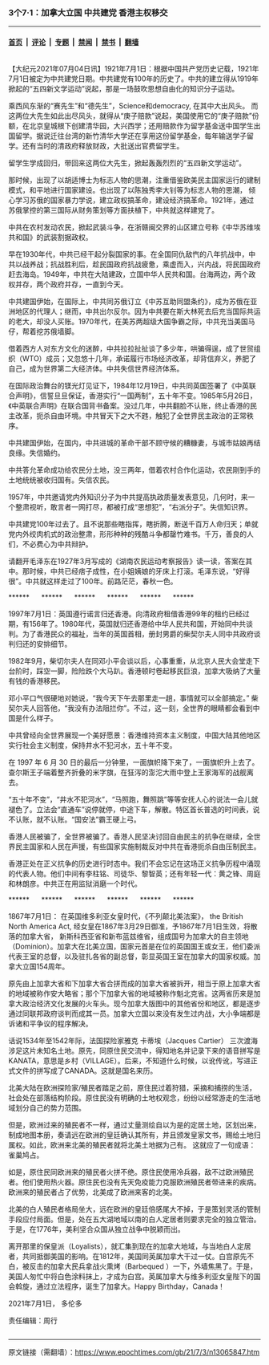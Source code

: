 ### 3个7·1：加拿大立国 中共建党 香港主权移交

---

#### [首页](../../../..?n13065847) &nbsp;|&nbsp; [评论](../../../../../epoch-comment?n13065847) &nbsp;|&nbsp; [专题](../../../../../epoch-special?n13065847) &nbsp;|&nbsp; [禁闻](../../../../../epoch-news?n13065847) &nbsp;|&nbsp; [禁书](../../../../../books?n13065847) &nbsp;|&nbsp; [翻墙](https://github.com/gfw-breaker/nogfw/blob/master/README.md?n13065847)


<div class="column" id="artbody" itemprop="articleBody">
 <!-- article content begin -->
 <p>
  【大纪元2021年07月04日讯】1921年7月1日：根据中国共产党历史记载，1921年7月1日被定为中共建党日期。中共建党有100年的历史了。中共的建立得从1919年掀起的“五四新文学运动”说起，那是一场鼓吹思想自由化的知识分子运动。
 </p>
 <p>
  乘西风东渐的“赛先生”和“德先生”，Science和democracy, 在其中大出风头。 而这两位大先生如此出尽风头，就得从“庚子赔款”说起，美国使用它的“庚子赔款”份额，在北京皇城根下创建清华园，大兴西学；还用赔款作为留学基金送中国学生出国留学。据说迁往台湾的新竹清华大学还在享用这份留学基金，每年输送学子留学。还有当时的清政府释放财政，大批送出官费留学生。
 </p>
 <p>
  留学生学成回归，带回来这两位大先生，掀起轰轰烈烈的“五四新文学运动”。
 </p>
 <p>
  那时候，出现了以胡适博士为标志人物的思潮，注重借鉴欧美民主国家运行的建制模式，和平地进行国家建设。也出现了以陈独秀李大钊等为标志人物的思潮， 倾心学习苏俄的国家暴力学说，建立政权搞革命，建设经济搞革命。1921年，通过苏俄掌控的第三国际从财务策划等方面扶植下，中共就这样建党了。
 </p>
 <p>
  中共在农村发动农民，掀起武装斗争，在浙赣闽交界的山区建立号称《中华苏维埃共和国》的武装割据政权。
 </p>
 <p>
  早在1930年代，中共已经干起分裂国家的事。在全国同仇敌忾的八年抗战中，中共以战养战；抗战胜利后，趁民国政府抗战疲惫，乘虚而入，兴内战，将民国政府赶去海岛。1949年，中共在大陆建政，立国中华人民共和国。台海两边，两个政权并存，两个政府并存，一直到今天。
 </p>
 <p>
  中共建国伊始，在国际上，中共同苏俄订立《中苏互助同盟条约》，成为苏俄在亚洲地区的代理人；继而，中共出尔反尔。因为中共要在斯大林死去后充当国际共运的老大，却没人买账。1970年代，在美苏两超级大国争霸之际，中共充当美国马仔，帮着挖苏俄墙脚。
 </p>
 <p>
  借着西方人对东方文化的迷醉，中共拉拉扯扯谈了多少年，哄骗得逞，成了世贸组织（WTO）成员；又忽悠十几年，承诺履行市场经济改革，却背信弃义，养肥了自己，成为世界第二大经济体。中共失信世界经济体系。
 </p>
 <p>
  在国际政治舞台的镁光灯见证下，1984年12月19日，中共同英国签署了《中英联合声明》，信誓旦旦保证，香港实行“一国两制”，五十年不变。1985年5月26日，《中英联合声明》在联合国背书备案。没过几年，中共翻脸不认账，终止香港的民主改革，扼杀自由环境。中共冒天下之大不韪，触犯了全世界民主政治的正常秩序。
 </p>
 <p>
  中共建国伊始，在国内，中共进城的革命干部不顾守候的糟糠妻，与城市姑娘再结良缘。失信婚约。
 </p>
 <p>
  中共答允革命成功给农民分土地，没三两年，借着农村合作化运动，农民刚到手的土地统统被收归国有。失信农民。
 </p>
 <p>
  1957年，中共邀请党内外知识分子为中共提高执政质量发表意见，几何时，来一个整肃视听，敢言者一网打尽，都被打成“思想犯”，“右派分子”。失信知识界。
 </p>
 <p>
  中共建党100年过去了。且不说那些瞎指挥，瞎折腾，断送千百万人命归天；单就党内外绞肉机式的政治整肃，形形种种的残酷斗争都罄竹难书。千万，善良的人们，不必费心为中共辩护。
 </p>
 <p>
  请翻开毛泽东在1927年3月写成的《湖南农民运动考察报告》读一读，答案在其中。那时候，中共已经痞子成性，在小姐姨娘的牙床上打滚。毛泽东说，“好得很”。中共就这样走过了100年。前路茫茫，春秋一色。
 </p>
 <p>
  ******      ******      ******      ******      ******      ******
 </p>
 <p>
  1997年7月1日：英国遵行诺言归还香港。向清政府租借香港99年的租约已经过期，有156年了。1980年代，英国就归还香港给中华人民共和国，开始同中共谈判。为了香港民众的福祉，当年的英国首相，册封男爵的柴契尔夫人同中共政府谈判归还的安排细节。
 </p>
 <p>
  1982年9月，柴切尔夫人在同邓小平会谈以后，心事重重，从北京人民大会堂走下台阶时，踩空一脚，险险跌个大马趴。香港顿时卷起移民巨浪，加拿大吸纳了大量有钱的香港移民。
 </p>
 <p>
  邓小平口气很硬地对她说，“我今天下午去那里走一趟，事情就可以全部搞定。” 柴契尔夫人回答他，“我没有办法阻拦你”。不过，这一刻，全世界的眼睛都会看到中国是什么样子。
 </p>
 <p>
  中共曾经向全世界展现一个美好愿景：香港维持资本主义制度，中国大陆其他地区实行社会主义制度，保持井水不犯河水，五十年不变。
 </p>
 <p>
  在 1997 年 6 月 30 日的最后一分钟里，一面旗帜降下来了，一面旗帜升上去了。查尔斯王子端着整齐折叠的米字旗，在狂泻的澎沱大雨中登上王家海军的战舰离去。
 </p>
 <p>
  “五十年不变”，“井水不犯河水”，“马照跑，舞照跳”等等安抚人心的说法一会儿就褪色了。立法会“直通车”说停就停，中途下车，解散。特区首长普选的时间表，说不认账，就不认账。“国安法”霸王硬上弓。
 </p>
 <p>
  香港人民被骗了，全世界被骗了。香港人民坚决讨回自由民主的抗争在继续，全世界民主国家和人民在声援，有些国家实施制裁反对中共在香港扼杀自由压制民主。
 </p>
 <p>
  香港正处在正义抗争的历史进行时态中。我们不会忘记在这场正义抗争历程中涌现的代表人物。他们中间有李柱铭、司徒华、黎智英；还有年轻一代：黄之锋、周庭和林朗彦。中共正在用监狱消磨一个时代。
 </p>
 <p>
  ******      ******      ******      ******      ******      ******
 </p>
 <p>
  1867年7月1日： 在英国维多利亚女皇时代，《不列颠北美法案》， the British North America Act, 经女皇在1867年3月29日御准，予1867年7月1日生效，将散落的加拿大省， 新斯科西亚省和新布蓝兹维省，组成国号为加拿大的自主领地（Dominion）。加拿大在北美立国，国家元首是在位的英国国王或女王，他们委派代表王室的总督，以及驻扎各省的副总督，彰显英国王室在加拿大的国家权威。加拿大立国154周年。
 </p>
 <p>
  原先由上加拿大省和下加拿大省合拼而成的加拿大省被拆开，相当于原上加拿大省的地域被称作安大略省；那个下加拿大省的地域被称作魁北克省。这两省历来是加拿大政治经济文化发展的火车头。现今加拿大版图中的其他省份和地区，都是逐步通过同联邦政府谈判而成其一员。加拿大立国以来没有发生过内战，大小争端都是诉诸和平争议的程序解决。
 </p>
 <p>
  话说1534年至1542年际，法国探险家雅克 卡蒂埃（Jacques Cartier） 三次渡海涉足这片未知名土地。原先，同原住民交流中，得知地名并记录下来的语音拼写是KANATA，意思是乡村（VILLAGE）。后来，不知道什么时候，以讹传讹，写进正式文件的拼写成了CANADA。这就是国名来历。
 </p>
 <p>
  北美大陆在欧洲探险家/殖民者踏足之前，原住民过着狩猎，采摘和捕捞的生活，社会处在部落结构阶段。原住民没有明确的土地权观念，纷纷以经常游走的生活地域划分自己的势力范围。
 </p>
 <p>
  但是，欧洲过来的殖民者不一样，通过丈量测绘自以为是的定居土地，区划出来，制成地图本册，奏请远在欧洲的皇廷确认其所有，并且颁发皇家文书，赐给土地归属权。如此，欧洲来北美的殖民者就将北美土地据为己有。 这就应了一句成语：雀巢鸠占。
 </p>
 <p>
  如是，原住民同欧洲来的殖民者火拼不绝。原住民使用冷兵器，敌不过欧洲殖民者。他们使用热火器。原住民也没有先天免疫能力克服欧洲殖民者带进来的疾病。欧洲来的殖民者占了优势，北美成了欧洲来客的北美。
 </p>
 <p>
  北美的白人殖民者格局坐大，远在欧洲的皇廷倍感尾大不掉，于是策划灵活的管制手段应付局面。但是，处在五大湖地域以南的白人定居者则要求完全的独立管治。于是，在1776年，美利坚合众国从独立战争中脱颖而出。
 </p>
 <p>
  离开那里的保皇派（Loyalists），就汇集到现在的加拿大地域，与当地白人定居者，共同抵御美国的影响。在1812年，美国同英属加拿大干过一仗。白宫原先不白，被反击的加拿大民兵拿战火熏烤（Barbequed ）一下，外墙焦黑了。于是，美国人匆忙中将白色涂料抹上，才成为白宫。英属加拿大与维多利亚女皇陛下的国会斡旋，通过立法程序，诞生了加拿大。Happy Birthday，Canada！
 </p>
 <p>
 </p>
 <p>
  2021年7月1日， 多伦多
 </p>
 <p>
  责任编辑：周行
 </p>
 <!-- article content end -->
</div>


---

原文链接（需翻墙）：https://www.epochtimes.com/gb/21/7/3/n13065847.htm